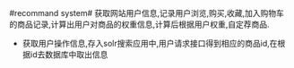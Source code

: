 #recommand system#
获取网站用户信息,记录用户浏览,购买,收藏,加入购物车的商品记录,计算出用户对商品的权重信息,计算后根据用户权重,自定荐商品.

* 获取用户操作信息,存入solr搜索应用中,用户请求接口得到相应的商品id,在根据id去数据库中取出信息
